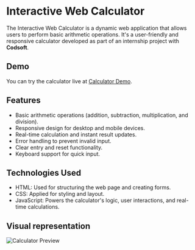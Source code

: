 # Interactive Web Calculator

The Interactive Web Calculator is a dynamic web application that allows users to perform basic arithmetic operations. It's a user-friendly and responsive calculator developed as part of an internship project with **Codsoft**.


## Demo

You can try the calculator live at [Calculator Demo](https://7rajnishsharma.github.io/CodSoft_calculator/).

## Features

- Basic arithmetic operations (addition, subtraction, multiplication, and division).
- Responsive design for desktop and mobile devices.
- Real-time calculation and instant result updates.
- Error handling to prevent invalid input.
- Clear entry and reset functionality.
- Keyboard support for quick input.

## Technologies Used

- HTML: Used for structuring the web page and creating forms.
- CSS: Applied for styling and layout.
- JavaScript: Powers the calculator's logic, user interactions, and real-time calculations.

## Visual representation
![Calculator Preview](https://github.com/7rajnishsharma/calculator/assets/111423953/37bc8753-7490-4a98-af32-75e307189405)


